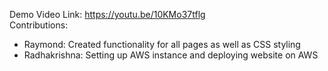 Demo Video Link: https://youtu.be/10KMo37tflg
<br />
Contributions:
- Raymond: Created functionality for all pages as well as CSS styling
- Radhakrishna: Setting up AWS instance and deploying website on AWS
